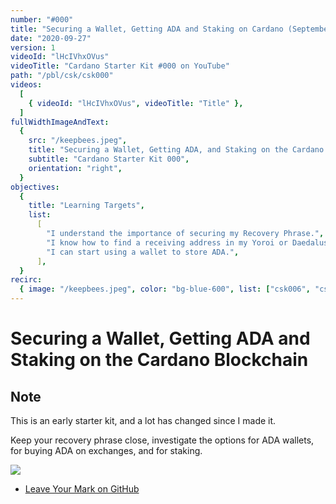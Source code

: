 ```yaml
---
number: "#000"
title: "Securing a Wallet, Getting ADA and Staking on Cardano (September 2020)"
date: "2020-09-27"
version: 1
videoId: "lHcIVhxOVus"
videoTitle: "Cardano Starter Kit #000 on YouTube"
path: "/pbl/csk/csk000"
videos:
  [
    { videoId: "lHcIVhxOVus", videoTitle: "Title" },
  ]
fullWidthImageAndText:
  {
    src: "/keepbees.jpeg",
    title: "Securing a Wallet, Getting ADA, and Staking on the Cardano Blockchain",
    subtitle: "Cardano Starter Kit 000",
    orientation: "right",
  }
objectives:
  {
    title: "Learning Targets",
    list:
      [
        "I understand the importance of securing my Recovery Phrase.",
        "I know how to find a receiving address in my Yoroi or Daedalus wallet.",
        "I can start using a wallet to store ADA.",
      ],
  }
recirc:
  { image: "/keepbees.jpeg", color: "bg-blue-600", list: ["csk006", "csk002"] }
---   
```


# Securing a Wallet, Getting ADA and Staking on the Cardano Blockchain

## Note
This is an early starter kit, and a lot has changed since I made it.

Keep your recovery phrase close, investigate the options for ADA wallets, for buying ADA on exchanges, and for staking.

![](/csks/000cover.png)

- [Leave Your Mark on GitHub](https://github.com/workshop-maybe/sk01-leave-your-mark)
